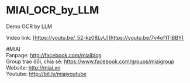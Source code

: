 # MIAI_OCR_by_LLM
Demo OCR by LLM 

Video link:  [https://youtu.be/_52-kz08LvU](https://youtu.be/7v4of1TlBBY)

#MìAI <br>
Fanpage: http://facebook.com/miaiblog<br>
Group trao đổi, chia sẻ: https://www.facebook.com/groups/miaigroup<br>
Website: http://miai.vn<br>
Youtube: http://bit.ly/miaiyoutube<br> 
